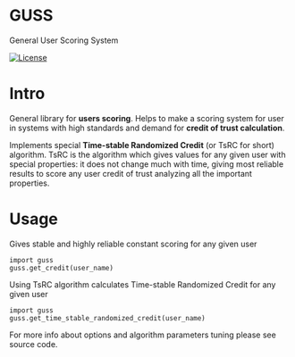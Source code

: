 # GUSS
General User Scoring System

[![License](https://img.shields.io/badge/License-Apache%202.0-blue.svg)](https://opensource.org/licenses/Apache-2.0)


# Intro

General library for **users scoring**. 
Helps to make a scoring system for user in systems with high standards and demand for **credit of trust calculation**.

Implements special **Time-stable Randomized Credit** (or TsRC for short) algorithm.
TsRC is the algorithm which gives values for any given user with special properties:
it does not change much with time, giving most reliable results to score any user credit of trust analyzing all the important properties. 

# Usage

Gives stable and highly reliable constant scoring for any given user
```
import guss
guss.get_credit(user_name)
```

Using TsRC algorithm calculates Time-stable Randomized Credit for any given user
```
import guss
guss.get_time_stable_randomized_credit(user_name)
```

For more info about options and algorithm parameters tuning please see source code.
